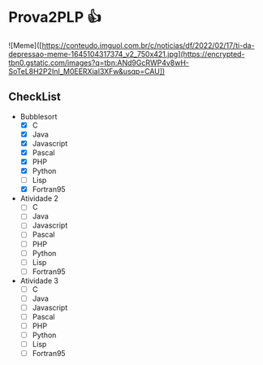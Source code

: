 # Prova2PLP :thumbsup:

![Meme]([https://conteudo.imguol.com.br/c/noticias/df/2022/02/17/ti-da-depressao-meme-1645104317374_v2_750x421.jpg](https://encrypted-tbn0.gstatic.com/images?q=tbn:ANd9GcRWP4v8wH-SoTeL8H2P2InI_M0EERXiaI3XFw&usqp=CAU])

## CheckList

  - Bubblesort
    - [x] C
    - [x] Java
    - [x] Javascript
    - [x] Pascal
    - [x] PHP
    - [x] Python
    - [ ] Lisp
    - [x] Fortran95
    
   - Atividade 2 </br>
      - [ ] C </br>
      - [ ] Java </br>
      - [ ] Javascript </br>
      - [ ] Pascal </br>
      - [ ] PHP </br>
      - [ ] Python </br>
      - [ ] Lisp </br>
      - [ ] Fortran95  </br>   
    
   - Atividade 3
      - [ ] C </br>
      - [ ] Java </br>
      - [ ] Javascript </br>
      - [ ] Pascal </br>
      - [ ] PHP </br>
      - [ ] Python </br>
      - [ ] Lisp </br>
      - [ ] Fortran95 </br>    
